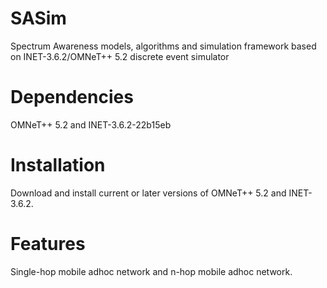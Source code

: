 # SASim
 Spectrum Awareness models, algorithms and simulation framework based on INET-3.6.2/OMNeT++ 5.2 discrete event simulator

# Dependencies
 OMNeT++ 5.2 and INET-3.6.2-22b15eb
 
# Installation
 Download and install current or later versions of OMNeT++ 5.2 and INET-3.6.2.

# Features
 Single-hop mobile adhoc network and n-hop mobile adhoc network.
 
